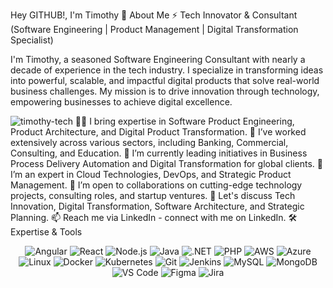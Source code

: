 Hey GITHUB!, I'm Timothy 👋
About Me ⚡
Tech Innovator & Consultant (Software Engineering | Product Management | Digital Transformation Specialist)

I'm Timothy, a seasoned Software Engineering Consultant with nearly a decade of experience in the tech industry. I specialize in transforming ideas into powerful, scalable, and impactful digital products that solve real-world business challenges. My mission is to drive innovation through technology, empowering businesses to achieve digital excellence.


<img src="https://komarev.com/ghpvc/?username=timothy-tech&label=Profile%20views&color=6805D3&style=flat" alt="timothy-tech" />
👨‍💻 I bring expertise in Software Product Engineering, Product Architecture, and Digital Product Transformation.
💼 I’ve worked extensively across various sectors, including Banking, Commercial, Consulting, and Education.
🚀 I’m currently leading initiatives in Business Process Delivery Automation and Digital Transformation for global clients.
🌱 I’m an expert in Cloud Technologies, DevOps, and Strategic Product Management.
🤝 I’m open to collaborations on cutting-edge technology projects, consulting roles, and startup ventures.
💬 Let's discuss Tech Innovation, Digital Transformation, Software Architecture, and Strategic Planning.
📫 Reach me via LinkedIn - connect with me on LinkedIn.
🛠️ Expertise & Tools


<p align="center"> 
<img alt="Angular" src="https://img.shields.io/badge/Angular-DD0031?style=for-the-badge&logo=angular&logoColor=white" />
<img alt="React" src="https://img.shields.io/badge/React-61DAFB?style=for-the-badge&logo=react&logoColor=white" />
<img alt="Node.js" src="https://img.shields.io/badge/Node.js-339933?style=for-the-badge&logo=nodedotjs&logoColor=white" />
<img alt="Java" src="https://img.shields.io/badge/Java-007396?style=for-the-badge&logo=java&logoColor=white" />
<img alt=".NET" src="https://img.shields.io/badge/.NET-512BD4?style=for-the-badge&logo=dotnet&logoColor=white" />
<img alt="PHP" src="https://img.shields.io/badge/PHP-777BB4?style=for-the-badge&logo=php&logoColor=white" />
<img alt="AWS" src="https://img.shields.io/badge/AWS-232F3E?style=for-the-badge&logo=amazon-aws&logoColor=white" />
<img alt="Azure" src="https://img.shields.io/badge/Azure-0078D4?style=for-the-badge&logo=microsoft-azure&logoColor=white" />
<img alt="Linux" src="https://img.shields.io/badge/Linux-FCC624?style=for-the-badge&logo=linux&logoColor=black" />
<img alt="Docker" src="https://img.shields.io/badge/Docker-2496ED?style=for-the-badge&logo=docker&logoColor=white" />
<img alt="Kubernetes" src="https://img.shields.io/badge/Kubernetes-326CE5?style=for-the-badge&logo=kubernetes&logoColor=white" />
<img alt="Git" src="https://img.shields.io/badge/Git-F05032?style=for-the-badge&logo=git&logoColor=white" />
<img alt="Jenkins" src="https://img.shields.io/badge/Jenkins-D24939?style=for-the-badge&logo=jenkins&logoColor=white" />
<img alt="MySQL" src="https://img.shields.io/badge/MySQL-4479A1?style=for-the-badge&logo=mysql&logoColor=white" />
<img alt="MongoDB" src="https://img.shields.io/badge/MongoDB-4EA94B?style=for-the-badge&logo=mongodb&logoColor=white" />
<img alt="VS Code" src="https://img.shields.io/badge/VS_Code-0078D4?style=for-the-badge&logo=visual-studio-code&logoColor=white" />
<img alt="Figma" src="https://img.shields.io/badge/Figma-F24E1E?style=for-the-badge&logo=figma&logoColor=white" />
<img alt="Jira" src="https://img.shields.io/badge/Jira-0052CC?style=for-the-badge&logo=jira&logoColor=white" />
</p>

<br/>


<br/>

</details>
